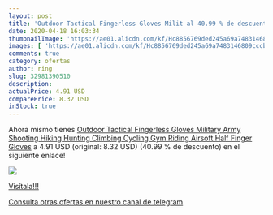 ```yaml
---
layout: post
title: 'Outdoor Tactical Fingerless Gloves Milit al 40.99 % de descuento'
date: 2020-04-18 16:03:34
thumbnailImage: 'https://ae01.alicdn.com/kf/Hc8856769ded245a69a7483146809cccb3/Outdoor-Tactical-Fingerless-Gloves-Military-Army-Shooting-Hiking-Hunting-Climbing-Cycling-Gym-Riding-Airsoft-Half-Finger.jpg_350x350._SL200_.jpg'
images: [ 'https://ae01.alicdn.com/kf/Hc8856769ded245a69a7483146809cccb3/Outdoor-Tactical-Fingerless-Gloves-Military-Army-Shooting-Hiking-Hunting-Climbing-Cycling-Gym-Riding-Airsoft-Half-Finger.jpg_350x350._SL200_.jpg' ]
comments: true
category: ofertas
author: ring
slug: 32981390510
description:
actualPrice: 4.91 USD
comparePrice: 8.32 USD
inStock: true
---
```


Ahora mismo tienes [Outdoor Tactical Fingerless Gloves Military Army Shooting Hiking Hunting Climbing Cycling Gym Riding Airsoft Half Finger Gloves](https://www.amazon.com/dp/32981390510/?tag=redken08-20) a 4.91 USD (original: 8.32 USD) (40.99 %  de descuento) en el siguiente enlace!

[![](https://ae01.alicdn.com/kf/Hc8856769ded245a69a7483146809cccb3/Outdoor-Tactical-Fingerless-Gloves-Military-Army-Shooting-Hiking-Hunting-Climbing-Cycling-Gym-Riding-Airsoft-Half-Finger.jpg_350x350._SL200_.jpg)](https://www.amazon.com/dp/32981390510/?tag=redken08-20)

[Visítala!!!](https://www.amazon.com/dp/32981390510/?tag=redken08-20)

[Consulta otras ofertas en nuestro canal de telegram](https://t.me/s/ofertas25)
